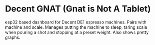 # Decent GNAT (Gnat is Not A Tablet)

esp32 based dashboard for Decent DE1 espresso machines. Pairs with machine and scale. Manages putting the machine to sleep, taring scale when pouring a shot and stopping at a preset weight. Also shows pretty graphs.